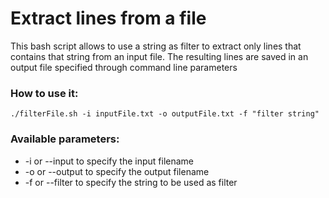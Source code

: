 # Extract lines from a file

This bash script allows to use a string as filter to extract only lines that contains that string from an input file.
The resulting lines are saved in an output file specified through command line parameters

### How to use it:
`./filterFile.sh -i inputFile.txt -o outputFile.txt -f "filter string"`

### Available parameters:
* -i or --input to specify the input filename
* -o or --output to specify the output filename
* -f or --filter to specify the string to be used as filter
